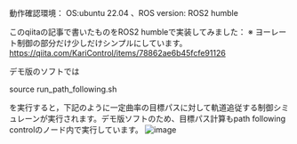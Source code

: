動作確認環境：
OS:ubuntu 22.04
、ROS version: ROS2 humble

このqiitaの記事で書いたものをROS2 humbleで実装してみました：
※ ヨーレート制御の部分だけ少しだけシンプルにしています。
https://qiita.com/KariControl/items/78862ae6b45fcfe91126

デモ版のソフトでは

 source run_path_following.sh

を実行すると，下記のように一定曲率の目標パスに対して軌道追従する制御シミュレーンが実行されます。デモ版ソフトのため、目標パス計算もpath following controlのノード内で実行しています。
![image](https://github.com/user-attachments/assets/990da0b5-a167-4a28-b64e-37fd6dce813a)


